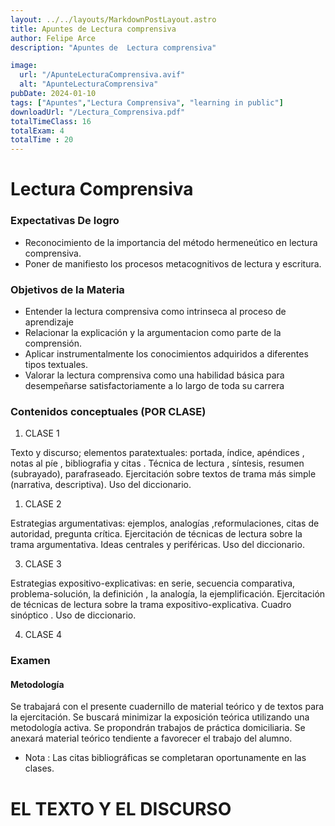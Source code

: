 ```yaml
---
layout: ../../layouts/MarkdownPostLayout.astro
title: Apuntes de Lectura comprensiva
author: Felipe Arce
description: "Apuntes de  Lectura comprensiva"

image:
  url: "/ApunteLecturaComprensiva.avif"
  alt: "ApunteLecturaComprensiva"
pubDate: 2024-01-10
tags: ["Apuntes","Lectura Comprensiva", "learning in public"]
downloadUrl: "/Lectura_Comprensiva.pdf"
totalTimeClass: 16
totalExam: 4 
totalTime : 20
---
```



# Lectura Comprensiva

### Expectativas De logro
- Reconocimiento de la importancia del método hermeneútico en lectura comprensiva.
- Poner de manifiesto los procesos metacognitivos de lectura y escritura.

### Objetivos de la Materia 

- Entender la lectura comprensiva como intrinseca al proceso de aprendizaje
- Relacionar la explicación y la argumentacion como parte de la comprensión.
- Aplicar instrumentalmente los conocimientos adquiridos a diferentes tipos textuales.
- Valorar la lectura comprensiva como una habilidad básica para desempeñarse satisfactoriamente a lo largo de toda su carrera 

### Contenidos conceptuales (POR CLASE)

1. CLASE 1

Texto y discurso; elementos paratextuales: portada, índice, apéndices , notas al píe , bibliografia y citas . Técnica de lectura , síntesis, resumen (subrayado), parafraseado. Ejercitación sobre textos de trama más simple (narrativa, descriptiva). Uso del diccionario.

1. CLASE 2

Estrategias argumentativas: ejemplos, analogías ,reformulaciones, citas de autoridad, pregunta crítica. 
Ejercitación de técnicas de lectura sobre la trama argumentativa. Ideas centrales y periféricas. Uso del diccionario.

3. CLASE 3

Estrategias expositivo-explicativas: en serie, secuencia comparativa, problema-solución, la definición , la analogía, la ejemplificación. Ejercitación de técnicas de lectura sobre la trama expositivo-explicativa. Cuadro sinóptico . Uso de diccionario.

4. CLASE 4 

### Examen

#### Metodología 

Se trabajará con el presente cuadernillo de material teórico y de textos para la ejercitación. Se buscará minimizar la exposición teórica utilizando una metodología activa. Se propondrán trabajos de práctica domiciliaria. Se anexará material teórico tendiente a favorecer el trabajo del alumno.

- Nota : Las citas bibliográficas se completaran oportunamente en las clases.

# EL TEXTO Y EL DISCURSO

